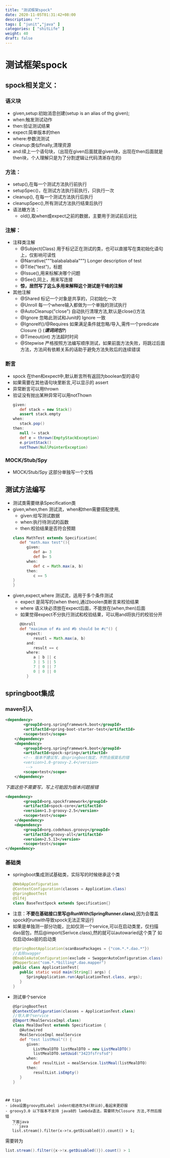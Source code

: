 ```yaml
---
title: "测试框架spock"
date: 2020-11-05T01:31:42+08:00
description: ""
tags: [ "junit","java" ]
categories: [ "shitLife" ]
weight: 40
draft: false
---
```


# 测试框架spock

## spock相关定义：
### 语义块
-  given,setup:初始消息创建(setup is an alias of thg given);
-  when:触发测试动作
-  then:验证测试结果
-  expect:简单版本的then
-  where:参数流测试
-  cleanup:类似finally,清理资源
-  and:续上一个语句块，（出现在given后面就是given块，出现在then后面就是then块，个人理解只是为了分割逻辑让代码清淅存在的)
### 方法：
-  setup(),在每一个测试方法执行前执行
-  setupSpec()，在测试方法执行前执行，只执行一次
-  cleanup(), 在每一个测试方法执行后执行
-  cleanupSpec(),所有测试方法执行结束后执行
-  语法糖方法：
   -  old(),取when或expect之前的数据，主要用于测试前后对比
### 注解：
-  注释类注解
   -  @Subject(Class) 用于标记正在测试的类，也可以直接写在类初始化语句上，仅影响可读性
   -  @Narrative("""balabalabala""") Longer description of test
   -  @Title("test")，标题
   -  @Issue(),用来标解决哪个问题
   -  @See(),同上，用来写连接
   -  **惊，居然写了这么多用来解释这个测试是干啥的注解**
- 其他注解
  -  @Shared 标记一个对象是共享的，只初始化一次
  -  @Unroll 每一个where输入都做为一个单独的测试执行
  -  @AutoCleanup("close") 自动执行清理方法,默认是close()方法
  -  @Ignore 忽略此测试和Junit的 Ignore 一致
  -  @IgnoreIf()/@Requires 如果满足条件就忽略/导入,需传一个predicate Closure {} (***谓词闭包?***)
  -  @Timeout(int) 方法超时时间
  -  @Stepwise 严格按照方法编写顺序测试，如果前面方法失败，将跳过后面方法，方法间有依赖关系的话助于避免方法失败后的连续错误
### 断言
- spock 在then和expect中,默认断言所有返回为boolean型的语句
- 如果需要在其他语句块里断言,可以显示的 assert
- 异常断言可以用thrown
- 验证没有抛出某种异常可以用notThown
   ``` groovy
   given:
      def stack = new Stack()
      assert stack.empty
   when:
      stack.pop()
   then:
      null != stack
      def e = thrown(EmptyStackException)
      e.printStack()
      notThown(NullPointerException)
   ```
### MOCK/Stub/Spy
- MOCK/Stub/Spy 这部分单独写一个文档

## 测试方法编写
- 测试类需要继承Specification类
- given,when,then 测试流，when和then需要搭配使用,
  - given:给写测试数据
  - when:执行待测试的函数
  - then:校验结果是否符合预期
   ```groovy
   class MathTest extends Specification{
      def "math.max test"(){
         given:
            def a= 3
            def b= 5
         when:
            def c = Math.max(a, b)
         then:
            c == 5
   }
  }
   ```
- given,expect,where 测试流，适用于多个条件测试
  - expect 是简写的(when then),通过boolen类断言来校验结果
  - where 语义块必须放在expect后面，不能放在(when,then)后面
  - 如果觉得expect不分执行测试和校验结果，可以用and将执行的校验分开
   ```groovy
      @Unroll
      def "maximum of #a and #b should be #c"() {
         expect:
            resutl = Math.max(a, b)
         and:
            result == c
         where:
            a | b || c
            3 | 5 || 5
            7 | 0 || 7
            0 | 0 || 0
         }
   ```


## springboot集成

### maven引入
``` xml
<dependency>
        <groupId>org.springframework.boot</groupId>
        <artifactId>spring-boot-starter-test</artifactId>
        <scope>test</scope>
    </dependency>
    <dependency>
        <groupId>org.springframework.boot</groupId>
        <artifactId>spock-spring</artifactId>
        <!-- 版本不建议写，由springboot指定，不然会报莫名的错
        <version>1.0-groovy-2.4</version>
         -->
        <scope>test</scope>
    </dependency>
```
*下面这些不需要写，写上可能因为版本问题报错*
``` xml
<dependency>
        <groupId>org.spockframework</groupId>
        <artifactId>spock-core</artifactId>
        <version>1.3-groovy-2.5</version>
        <scope>test</scope>
    </dependency>
    <dependency>
        <groupId>org.codehaus.groovy</groupId>
        <artifactId>groovy-all</artifactId>
        <version>2.5.13</version>
        <scope>test</scope>
</dependency>
```
### 基础类
- springboot集成测试基础类，实际写的时候继承这个类
   ``` java
   @WebAppConfiguration
   @ContextConfiguration(classes = Application.class)
   @SpringBootTest
   @Slf4j
   class BaseTestSpock extends Specification{}
   ```
- 注意：**不要在基础接口里写@RunWith(SpringRunner.class)**,因为会覆盖spock的runwith导致spock无法正常运行
- 如果是单独测一部分功能，比如仅测一个service,可以在启动类里，仅扫描dao层包，然后@import(Serivce.class),然的就可以autowaried这个类了
如仅启动dao层的启动类
   ```java
   @SpringBootApplication(scanBasePackages = {"com.*.*.dao.*"})
   //去除swagger
   @EnableAutoConfiguration(exclude = SwaggerAutoConfiguration.class)
   @MapperScan("com.*.*billing*.dao.mapper")
   public class ApplicationTest{
      public static void main(String[] args) {
         SpringApplication.run(ApplicationTest.class, args);
      }
   }
   ```
- 测试单个service
   ```groovy
   @SpringBootTest
   @ContextConfiguration(classes = ApplicationTest.class)
   //导入单个service
   @Import(MealServiceImpl.class)
   class MealDaoTest extends Specification {
      @Autowired
      MealServiceImpl mealService
      def "test listMeal"() {
         given:
            ListMealDTO listMealDTO = new ListMealDTO()
            listMealDTO.setUuid("3423fsfrsfsd")
         when:
            def resultList = mealService.listMeal(listMealDTO)
         then:
            resultList.isEmpty()
      }
   }
```


## tips
- idea设置groovy的Label indent缩进改为4(默认0),看起来更舒服
- groovy3.0 以下版本不支持 java8的 lambda语法，需要转为Closure 方法,不然后报错
   下面java
   ```java
   list.stream().filter(x->!x.getDisabled()).count() > 1;
   ```
   需要转为
   ```groovy
   list.stream().filter({x->!x.getDisabled()}).count() > 1
   ```



